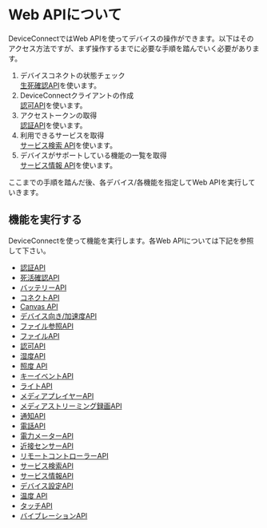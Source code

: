 # Web APIについて

DeviceConnectではWeb APIを使ってデバイスの操作ができます。以下はそのアクセス方法ですが、まず操作するまでに必要な手順を踏んでいく必要があります。

1. デバイスコネクトの状態チェック  
[生死確認API](/webapi/availabillity/)を使います。
1. DeviceConnectクライアントの作成  
[認可API](/webapi/grant)を使います。
1. アクセストークンの取得  
[認証API](/webapi/authorization)を使います。
1. 利用できるサービスを取得  
[サービス検索 API](/webapi/servicediscovery)を使います。
1. デバイスがサポートしている機能の一覧を取得  
[サービス情報 API](/webapi/serviceinformation)を使います。

ここまでの手順を踏んだ後、各デバイス/各機能を指定してWeb APIを実行していきます。

## 機能を実行する

DeviceConnectを使って機能を実行します。各Web APIについては下記を参照して下さい。

- [認証API](/webapi/authorization)
- [死活確認API](/webapi/availabillity)
- [バッテリーAPI](/webapi/battery)
- [コネクトAPI](/webapi/connect)
- [Canvas API](/webapi/canvas)
- [デバイス向き/加速度API](/webapi/deviceorientation)
- [ファイル参照API](/webapi/file_descriptor)
- [ファイルAPI](/webapi/file)
- [認可API](/webapi/grant)
- [湿度API](/webapi/humidity)
- [照度 API](/webapi/illuminance)
- [キーイベントAPI](/webapi/keyevent)
- [ライトAPI](/webapi/light)
- [メディアプレイヤーAPI](/webapi/media_player)
- [メディアストリーミング録画API](/webapi/mediastream_recording)
- [通知API](/webapi/notification)
- [電話API](/webapi/phone)
- [電力メーターAPI](/webapi/powermeter)
- [近接センサーAPI](/webapi/proximity)
- [リモートコントローラーAPI](/webapi/remote_controller)
- [サービス検索API](/webapi/servicediscovery)
- [サービス情報API](/webapi/serviceinformation)
- [デバイス設定API](/webapi/settings)
- [温度 API](/webapi/temperature)
- [タッチAPI](/webapi/touch)
- [バイブレーションAPI](/webapi/vibration)
